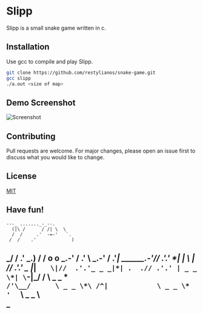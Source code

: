 #  Slipp

Slipp is a small snake game written in c.
## Installation

Use gcc to compile and play Slipp.

```bash
git clone https://github.com/restylianos/snake-game.git
gcc slipp
./a.out <size of map>
```

## Demo Screenshot
![Screenshot](https://github.com/restylianos/snake-game/blob/master/preview/demo.jpg)



## Contributing
Pull requests are welcome. For major changes, please open an issue first to discuss what you would like to change.

## License
[MIT](https://choosealicense.com/licenses/mit/)
##
Have fun!
-----------------------------------------------
    ---_ ......._-_--.
      (|\ /      / /| \  \
      /  /     .'  -=-'   `.
     /  /    .'             )
   _/  /   .'        _.)   /
  / o   o        _.-' /  .'
  \          _.-'    / .'*|
   \______.-'//    .'.' \*|
    \|  \ | //   .'.' _ |*|
     `   \|//  .'.'_ _ _|*|
      .  .// .'.' | _ _ \*|
      \`-|\_/ /    \ _ _ \*\
       `/'\__/      \ _ _ \*\
      /^|            \ _ _ \*
     '  `             \ _ _ \      
                       \_
------------------------------------------------

